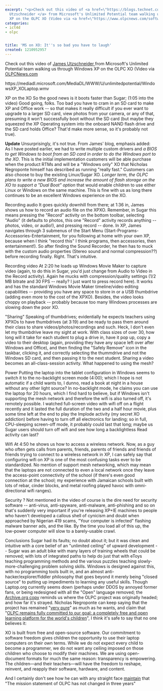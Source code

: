 ```yaml
---
excerpt: "<p>Check out this video of <a href=\"https://blogs.technet.com/jamesu/archive/2008/05/15/look-windows-on-the-olpc-xo.aspx\">James
  Utzschneider </a> from Microsoft's Unlimited Potential team walking us through Windows
  XP on the OLPC XO (Video via <a href=\"https://www.olpcnews.com/software/windows/windows_xp_on_the_xo_video.html\">OLPCNews.com</a></p>\r\n\r\n<p>https://mediadl.microsoft.com/MediaDL/WWW/U/unlimitedpotential/WindowsXP_XOLaptop.wmv</p>"
categories:
- ict4d
- olpc


title: 'MS on XO: It''s so bad you have to laugh'
created: 1210952957
---
```

<p>Check out this video of <a href="https://blogs.technet.com/jamesu/archive/2008/05/15/look-windows-on-the-olpc-xo.aspx">James Utzschneider </a> from Microsoft's Unlimited Potential team walking us through Windows XP on the OLPC XO (Video via <a href="https://www.olpcnews.com/software/windows/windows_xp_on_the_xo_video.html">OLPCNews.com</a></p>

<p>https://mediadl.microsoft.com/MediaDL/WWW/U/unlimitedpotential/WindowsXP_XOLaptop.wmv</p>

XP on the XO
So the good news is it boots faster than Sugar; (1:05 into the video)  Good going, folks.  Too bad you have to cram in an SD card to make XP and Office work -- so that makes it really difficult if you ever want to upgrade to a larger SD card, view photos from your camera, or any of that, presuming it won't successfully boot without the SD card (but maybe they squeezed the XP Operating system into the onboard NAND flash drive and the SD card holds Office?  That'd make more sense, so it's probably not true).

<p><strong>Update</strong> Unsurprisingly, it's not true.  From James' blog, emphasis added:<br />
As I have posted earlier, we had to write multiple custom drivers and <em>a BIOS to get Windows to boot from an SD card in order to do the Windows port to the XO</em>. This is the initial implementation customers will be able purchase when the product RTMs and will be a "Windows only" XO that Nicholas Negroponte himself has described as running "really fast." Customers can also choose to buy the existing Linux/Sugar XO. <em>Longer term, the OLPC plans to write a new BIOS and increase the amount of flash storage on the XO to support a "Dual Boot" option</em> that would enable children to use either Linux or Windows on the same machine. This is fine with us as long there continues to be an excellent Windows experience on the XO.</p>

Recording audio
It goes quickly downhill from there; at 1:36 in, James shows us how to record an audio file on the XPXO.  Remember, in Sugar this means pressing the "Record" activity on the bottom toolbar, selecting "Audio" (it defaults to photos, this one "Record" activity records anything -- photos, video, or audio!), and pressing record -- done.  In XP, James navigates through 3 submenus of the Start Menu (Start-Programs-Accessories-Entertainment, for you following at home with your own XP, because when I think "record this" I think programs, then accessories, then entertainment!).  So after finding  the Sound Recorder, he then has to muck with the custom audio properties (Stereo sound and normal compression??) before recording finally.  Right.  That's intuitive.

Recording video
At 2:20 he loads up Windows Movie Maker to capture video (again, to do this in Sugar, you'd just change from Audio to Video in the Record activity).  Again he mucks with compression/quality settings (1/2 MB bitrate and 30 FPS -- really?  I just want to press record here).  It works and has the standard Windows Movie Maker timeline/video editing capabilities -- providing you have any space to store in or a USB thumbdrive (adding even more to the cost of the XPXO).  Besides, the video looks choppy on playback -- probably because too many Windows processes are slowing down the poor XO.

"Sharing"
Speaking of thumbdrives; evidentially he expects teachers using XPXOs to have thumbdrives (at 3:19) and be ready to pass them around their class to share videos/photos/recordings and such.  Heck, I don't even let my thumbdrive leave my sight at work.  With class sizes of over 30, how long will it take for each student to plug a drive in, have it pop up, copy a video to their desktop (again, providing they have any space left over after Windows and Office), and then finding the "Safely Remove" icon in the taskbar, clicking it, and correctly selecting the thummdrive and not the Windows SD card, and then passing it to the next student.  Sharing a video becomes an all-class-session activity. What happened to using the mesh?  

Power
Putting the laptop into the tablet configuration in Windows seems to switch it to the no-backlight screen mode (4:00); which I hope is not automatic if a child wants to, I dunno, read a book at night in a house without any other light source?  In no-backlight mode, he claims you can use the laptop for 20 hours, which I find hard to believe, but if Windows isn't supporting the mesh network and therefore the wifi is also turned off, it's remotely possible.  I watched full-screen video with wifi off on a flight recently and it lasted the full duration of the two and a half hour movie, plus some time left at the end to play the Implode activity (my secret XO addiction) before having to turn off all electronics for landing; so in full, CPU-sleeping screen-off mode, it probably could last that long; maybe us Sugar users should turn off wifi and see how long a backlightless Read activity can last?

Wifi
At 4:50 he shows us how to access a wireless network.  Now, as a guy who often gets calls from parents, friends, parents of friends and friends of friends trying to connect to a wireless network in XP, I can safely say that configuring wifi on XP is one of the most confusing tasks ever to be standardized.  No mention of support mesh networking, which may mean that the laptops are not connected to even a local network once they leave the access-point connectivity of the school (if there's even good connection at the school; my experience with Jamaican schools built with lots of rebar, cinder blocks, and metal roofing played havoc with omni-directional wifi ranges).

Security ? 
Not mentioned in the video of course is the dire need for security software -- anti-virus, anti-spyware, anti-malware, anti-phishing and so on that's suddenly very important if you're releasing XP+IE machines to people who haven't developed a callous shell of cynicism and doubt when approached by Nigerian 419 scams, "Your computer is infected" flashing malware banner ads, and the like.  By the time you load all of this up, the low-power computer will slow to a barely-usable crawl.

Conclusions
Sugar had its faults; no doubt about it; but it was clean and intuitive with a core belief of an "unlimited ceiling" of upward development -- Sugar was an adult bike with many layers of training wheels that could be removed; with lots of integrated paths to help do just that with eToys teaching programming methods and the various puzzles teaching slowly-more-challenging problem solving skills.  Windows is designed against this, with no programming tools built in, and an almost anti-hacker/explorer/fiddler philosophy that goes beyond it merely being "closed source" to putting up impediments to learning any useful skills.  Though Laptop.org currently seems down (perhaps under DDOS by annoyed former fans, or being redesigned with all the "Open" language removed; the <a href="https://web.archive.org/web/20070408101403/https://www.laptop.org/en/laptop/software/">Archive.org copy</a> reminds us where the OLPC project was originally headed; and how far it's strayed.  Nicholas Negroponte can keep saying that the project has remained "<a href="https://www.nytimes.com/2008/05/16/technology/16laptop.html?_r=1&oref=slogin">very pure</a>" as much as he wants, and claim that "<a href="https://lists.laptop.org/pipermail/devel/attachments/20080515/cbc8323e/attachment-0001.htm">OLPC remains fully committed to our goal: a completely free and open learning platform for the world's children</a>", I think it's safe to say that no one believes it:

XO is built from free and open-source software. Our commitment to software freedom gives children the opportunity to use their laptop computers on their own terms. While we do not expect every child to become a programmer, we do not want any ceiling imposed on those children who choose to modify their machines. We are using open-document formats for much the same reason: transparency is empowering. The children—and their teachers—will have the freedom to reshape, reinvent, and reapply their software, hardware, and content.

<p>And I certainly don't see how he can with any straight face <a href="https://lists.laptop.org/pipermail/devel/attachments/20080515/cbc8323e/attachment-0001.htm"> maintain</a> that "The mission statement of OLPC has not changed in three years"</p>
